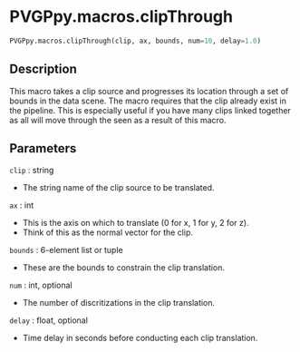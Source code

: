 # PVGPpy.macros.clipThrough

```py
PVGPpy.macros.clipThrough(clip, ax, bounds, num=10, delay=1.0)
```

## Description
This macro takes a clip source and progresses its location through a set of bounds in the data scene. The macro requires that the clip already exist in the pipeline. This is especially useful if you have many clips linked together as all will move through the seen as a result of this macro.

## Parameters
`clip` : string

- The string name of the clip source to be translated.

`ax` : int

- This is the axis on which to translate (0 for x, 1 for y, 2 for z).
- Think of this as the normal vector for the clip.

`bounds` : 6-element list or tuple

- These are the bounds to constrain the clip translation.

`num` : int, optional

- The number of discritizations in the clip translation.

`delay` : float, optional

- Time delay in seconds before conducting each clip translation.
